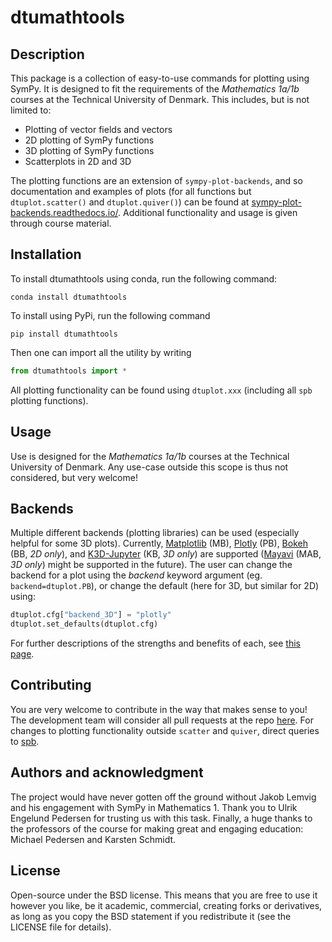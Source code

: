 # dtumathtools

## Description
This package is a collection of easy-to-use commands for plotting using SymPy. It is
designed to fit the requirements of the *Mathematics 1a/1b* courses at the Technical University of Denmark. This includes, but is not limited to:

- Plotting of vector fields and vectors
- 2D plotting of SymPy functions
- 3D plotting of SymPy functions
- Scatterplots in 2D and 3D

The plotting functions are an extension of `sympy-plot-backends`, and so documentation and examples of plots (for all functions but `dtuplot.scatter()` and `dtuplot.quiver()`) can be found at [sympy-plot-backends.readthedocs.io/](https://sympy-plot-backends.readthedocs.io/en/latest/index.html). Additional functionality and usage is given through course material.

## Installation
To install dtumathtools using conda, run the following command:
```shell
conda install dtumathtools
```

To install using PyPi, run the following command
```shell
pip install dtumathtools
```

Then one can import all the utility by writing

```python
from dtumathtools import *
```

All plotting functionality can be found using `dtuplot.xxx` (including all `spb` plotting functions).

## Usage
Use is designed for the *Mathematics 1a/1b* courses at the Technical University of Denmark. Any use-case outside this scope is thus not considered, but very welcome!

## Backends
Multiple different backends (plotting libraries) can be used (especially helpful for some 3D plots). Currently, [Matplotlib](https://matplotlib.org/) (MB), [Plotly](https://plotly.com/) (PB), [Bokeh](https://github.com/bokeh/bokeh) (BB, *2D only*), and [K3D-Jupyter](https://github.com/K3D-tools/K3D-jupyter) (KB, *3D only*) are supported ([Mayavi](https://docs.enthought.com/mayavi/mayavi/) (MAB, *3D only*) might be supported in the future). The user can change the backend for a plot using the *backend* keyword argument (eg. `backend=dtuplot.PB`), or change the default (here for 3D, but similar for 2D) using:

```python
dtuplot.cfg["backend_3D"] = "plotly"
dtuplot.set_defaults(dtuplot.cfg)
```

For further descriptions of the strengths and benefits of each, see [this page](https://sympy-plot-backends.readthedocs.io/en/latest/modules/backends/index.html).

## Contributing

You are very welcome to contribute in the way that makes sense to you! The development team will consider all pull requests at the repo [here](https://github.com/dtudk/dtumathtools). For changes to plotting functionality outside `scatter` and `quiver`, direct queries to [spb](https://github.com/Davide-sd/sympy-plot-backends).

## Authors and acknowledgment
The project would have never gotten off the ground without Jakob Lemvig and his engagement with SymPy in Mathematics 1. Thank you to Ulrik Engelund Pedersen for trusting us with this task. Finally, a huge thanks to the professors of the course for making great and engaging education: Michael Pedersen and Karsten Schmidt.

## License
Open-source under the BSD license. This means that you are free to use it however you like, be it academic, commercial, creating forks or derivatives, as long as you copy the BSD statement if you redistribute it (see the LICENSE file for details).
